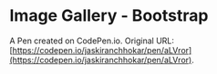 # Image Gallery - Bootstrap 

A Pen created on CodePen.io. Original URL: [https://codepen.io/jaskiranchhokar/pen/aLVror](https://codepen.io/jaskiranchhokar/pen/aLVror).


